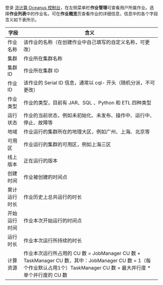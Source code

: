 登录 [流计算 Oceanus 控制台](https://console.cloud.tencent.com/oceanus)，在左侧菜单栏**作业管理**可查看用户所属作业。选择**作业列表**中的作业名，可在**作业概览**页查看作业的详细信息，信息中的各个字段含义如下表所示。


| 字段         | 含义                                                         |
| ------------ | ------------------------------------------------------------ |
| 作业名称     | 该作业的名称（在创建作业中自己填写的自定义名称，可更改）     |
| 集群         | 作业所在集群名称                                             |
| 集群 ID       | 作业所在集群 ID                                               |
| 作业 ID      | 该作业的 Serial ID 信息，通常以 cql- 开头（随机分派，不可更改） |
| 作业类型     | 作业的类型，目前有 JAR、SQL 、Python 和 ETL 四种类型                   |
| 运行状态     | 作业的当前状态，例如未初始化、未发布、操作中、运行中、停止、故障等        |
| 地域         | 作业运行的集群所在的地理大区，例如广州、上海、北京等         |
| 可用区       | 作业运行的集群的可用区，例如上海三区                         |
| 线上版本     | 正在运行的版本                                               |
| 创建时间     | 作业被创建的时间点                                           |
| 累计运行时长 | 作业历史上总共运行的时长                                     |
| 开始运行时间 | 作业本次开始运行的时间点                                     |
| 运行时长     | 作业本次运行所持续的时长                                     |
| 计算资源     | 作业本次运行所占用的 CU 数 = JobManager CU 数 + TaskManager CU 数，其中：JobManager CU 数 = 1（每个作业默认占用1个）TaskManager CU 数 = 最大并行度 * 单个并行度的 CU 数 |

